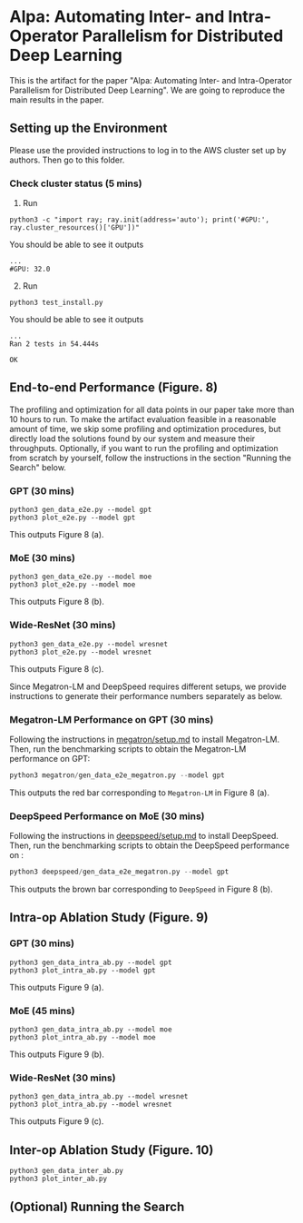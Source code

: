 # Alpa: Automating Inter- and Intra-Operator Parallelism for Distributed Deep Learning
This is the artifact for the paper "Alpa: Automating Inter- and Intra-Operator Parallelism for Distributed Deep Learning".
We are going to reproduce the main results in the paper.

## Setting up the Environment
Please use the provided instructions to log in to the AWS cluster set up by authors.
Then go to this folder.

### Check cluster status (5 mins)
1. Run
  ```
  python3 -c "import ray; ray.init(address='auto'); print('#GPU:', ray.cluster_resources()['GPU'])"
  ```

  You should be able to see it outputs
  ```
  ...
  #GPU: 32.0
  ```

2. Run
  ```
  python3 test_install.py
  ```

  You should be able to see it outputs
  ```
  ...
  Ran 2 tests in 54.444s

  OK
  ```

## End-to-end Performance (Figure. 8)
The profiling and optimization for all data points in our paper take more than 10 hours to run.
To make the artifact evaluation feasible in a reasonable amount of time, we skip some profiling and
optimization procedures, but directly load the solutions found by our system and measure their throughputs.
Optionally, if you want to run the profiling and optimization from scratch by yourself, follow the
instructions in the section "Running the Search" below.

### GPT (30 mins)
```
python3 gen_data_e2e.py --model gpt
python3 plot_e2e.py --model gpt
```
This outputs Figure 8 (a).

### MoE (30 mins)
```
python3 gen_data_e2e.py --model moe
python3 plot_e2e.py --model moe
```
This outputs Figure 8 (b).

### Wide-ResNet (30 mins)
```
python3 gen_data_e2e.py --model wresnet
python3 plot_e2e.py --model wresnet
```
This outputs Figure 8 (c).


Since Megatron-LM and DeepSpeed requires different setups, we provide instructions to generate their performance numbers 
separately as below.
### Megatron-LM Performance on GPT (30 mins)
Following the instructions in [megatron/setup.md](setup/setup.md) to install Megatron-LM. 
Then, run the benchmarking scripts to obtain the Megatron-LM performance on GPT:
```python
python3 megatron/gen_data_e2e_megatron.py --model gpt
```
This outputs the red bar corresponding to `Megatron-LM` in Figure 8 (a).

### DeepSpeed Performance on MoE (30 mins)
Following the instructions in [deepspeed/setup.md](setup/setup.md) to install DeepSpeed.
Then, run the benchmarking scripts to obtain the DeepSpeed performance on :
```python
python3 deepspeed/gen_data_e2e_megatron.py --model gpt
```
This outputs the brown bar corresponding to `DeepSpeed` in Figure 8 (b).

## Intra-op Ablation Study (Figure. 9)

### GPT  (30 mins)
```
python3 gen_data_intra_ab.py --model gpt
python3 plot_intra_ab.py --model gpt
```
This outputs Figure 9 (a).

### MoE (45 mins)
```
python3 gen_data_intra_ab.py --model moe
python3 plot_intra_ab.py --model moe
```
This outputs Figure 9 (b).

### Wide-ResNet (30 mins)
```
python3 gen_data_intra_ab.py --model wresnet
python3 plot_intra_ab.py --model wresnet
```
This outputs Figure 9 (c).

## Inter-op Ablation Study (Figure. 10)

```
python3 gen_data_inter_ab.py
python3 plot_inter_ab.py
```

## (Optional) Running the Search

